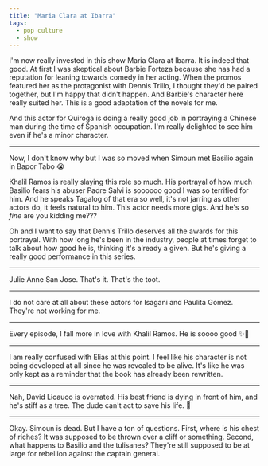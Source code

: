```yaml
---
title: "Maria Clara at Ibarra"
tags: 
  - pop culture
  - show
---
```


I'm now really invested in this show Maria Clara at Ibarra. It is indeed that good. At first I was skeptical about Barbie Forteza because she has had a reputation for leaning towards comedy in her acting. When the promos featured her as the protagonist with Dennis Trillo, I thought they'd be paired together, but I'm happy that didn't happen. And Barbie's character here really suited her. This is a good adaptation of the novels for me.

And this actor for Quiroga is doing a really good job in portraying a Chinese man during the time of Spanish occupation. I'm really delighted to see him even if he's a minor character.

<hr>

Now, I don't know why but I was so moved when Simoun met Basilio again in Bapor Tabo 😭

Khalil Ramos is really slaying this role so much. His portrayal of how much Basilio fears his abuser Padre Salvi is soooooo good I was so terrified for him. And he speaks Tagalog of that era so well, it's not jarring as other actors do, it feels natural to him. This actor needs more gigs. And he's so <em>fine</em> are you kidding me???

Oh and I want to say that Dennis Trillo deserves all the awards for this portrayal. With how long he's been in the industry, people at times forget to talk about how good he is, thinking it's already a given. But he's giving a really good performance in this series.

<hr>

Julie Anne San Jose. That's it. That's the toot.

<hr>

I do not care at all about these actors for Isagani and Paulita Gomez. They're not working for me.

<hr>

Every episode, I fall more in love with Khalil Ramos. He is soooo good ✨💖

<hr>

I am really confused with Elias at this point. I feel like his character is not being developed at all since he was revealed to be alive. It's like he was only kept as a reminder that the book has already been rewritten.

<hr>

Nah, David Licauco is overrated. His best friend is dying in front of him, and he's stiff as a tree. The dude can't act to save his life. 🤦

<hr>

Okay. Simoun is dead. But I have a ton of questions. First, where is his chest of riches? It was supposed to be thrown over a cliff or something. Second, what happens to Basilio and the tulisanes? They're still supposed to be at large for rebellion against the captain general.
